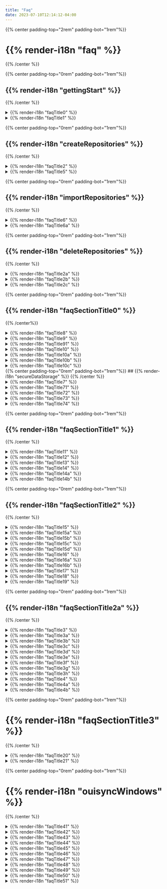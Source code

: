 ```yaml
---
title: "Faq"
date: 2023-07-10T12:14:12-04:00
---
```


<div class="faq-wrapper">
<div class="faq-center">

{{% center padding-top="2rem" padding-bot="1rem"%}}
# {{% render-i18n "faq" %}}
{{% /center %}}


<div class="faq-subsection">

{{% center padding-top="0rem" padding-bot="1rem"%}}
## {{% render-i18n "gettingStart" %}}
{{% /center %}}

<details>
<summary>
{{% render-i18n "faqTitle0" %}}
</summary>
{{% markdown %}}
{{% render-i18n "faqContent00" %}}
{{% /markdown %}}
</details> 

<details>
<summary>
{{% render-i18n "faqTitle1" %}}
</summary>
{{% markdown %}}

{{% render-i18n "faqContent10" %}}

{{< figure src="/img/080_my_repositories_shadow.png" alt="Ouisync home page listing your repositories">}}

{{% /markdown %}}
</details>

<div class="faq-subsection">

{{% center padding-top="0rem" padding-bot="1rem"%}}
## {{% render-i18n "createRepositories" %}}
{{% /center %}}

<details>
<summary>
{{% render-i18n "faqTitle2" %}}
</summary>
{{% markdown %}}
{{% render-i18n "faqContent20" %}}
{{< figure src="/img/080_plus_button.png" alt="Tap the Plus button" >}}
  
{{% render-i18n "faqContent21" %}}
{{< figure src="/img/080_create_repository_shadow.png" alt="Select 'Create repository'" >}}

{{% render-i18n "faqContent22" %}}
{{< figure src="/img/081_name_repo_shadow.png" alt="Give your repository a nice name." >}}

{{% render-i18n "faqContent23" %}}

{{% render-i18n "faqContent23a" %}}

{{% render-i18n "faqContent23b" %}}

{{% render-i18n "faqContent23c" %}}

{{% /markdown %}}
</details> 

<details>
<summary>
{{% render-i18n "faqTitle5" %}}
</summary>
{{% markdown %}}
{{% render-i18n "faqContent50" %}}
{{< figure src="/img/080_plus_button.png" alt="Tap the Plus button" >}}

{{% render-i18n "faqContent51" %}}
{{< figure src="/img/080_add_folder_files_shadow.png" alt="Add folders or files" >}}

{{% render-i18n "faqContent52" %}}
{{< figure src="/img/080_create_folder_shadow.png" alt="Create a new folder" >}}

{{% render-i18n "faqContent53" %}}
{{% /markdown %}}
</details> 
</div>


<div class="faq-subsection">

{{% center padding-top="0rem" padding-bot="1rem"%}}
## {{% render-i18n "importRepositories" %}}
{{% /center %}}

<details>
<summary>
{{% render-i18n "faqTitle6" %}}
</summary>
{{% markdown %}}

{{% render-i18n "faqContent60" %}}
{{% render-i18n "faqContent61" %}}
{{< figure src="/img/080_import_repo_shadow.png" alt="Select to import a repository" >}}

{{% render-i18n "faqContent62" %}}
{{< figure src="/img/081_import_repo2_shadow.png" alt="Enter link or scan QR code" >}}

{{% render-i18n "faqContent63" %}}
{{< figure src="/img/import_link.png" alt="Shared repository link" >}}

{{% render-i18n "faqContent64" %}}
{{< figure src="/img/081_import_repo3_shadow.png" alt="Import repository screen" >}}
{{% render-i18n "faqContent65" %}}

{{% render-i18n "faqContent66" %}}

{{% /markdown %}}
</details>
</div>

<details>
<summary>
{{% render-i18n "faqTitle6a" %}}
</summary>
{{% markdown %}}

{{% render-i18n "faqContent66a" %}}
{{< figure src="/img/082_sync_ongoing_shadow.png" alt="Syncing of your repository is ongoing" >}}

{{% render-i18n "faqContent67" %}}
{{< figure src="/img/081_sync_complete_shadow.png" alt="Syncing of your repository is complete" >}}

{{% /markdown %}}
</details>
</div>

<div class="faq-subsection">

{{% center padding-top="0rem" padding-bot="1rem"%}}
## {{% render-i18n "deleteRepositories" %}}
{{% /center %}}


<details>
<summary>
{{% render-i18n "faqTitle2a" %}}
</summary>
{{% markdown %}}
  
{{% render-i18n "faqContent2a1" %}}
{{< figure src="/img/delete_button.png" alt="Tap on Delete button." >}}
{{% /markdown %}}
</details>

<details>
<summary>
{{% render-i18n "faqTitle2b" %}}
</summary>
{{% markdown %}}


{{% render-i18n "faqContent2b1" %}}

{{% render-i18n "faqContent2b2" %}}

{{% render-i18n "faqContent2b3" %}}

{{% render-i18n "faqContent2b4" %}}
{{% /markdown %}}
</details>

<details>
<summary>
{{% render-i18n "faqTitle2c" %}}
</summary>
{{% markdown %}}

{{% render-i18n "faqContent2c1" %}}

{{% render-i18n "faqContent2c2" %}}

{{% render-i18n "faqContent2c3" %}}

#### {{% render-i18n "faqContent2c4" %}}

### {{% render-i18n "faqContent2c5" %}}
  
{{% render-i18n "faqContent2c6" %}}

{{% render-i18n "faqContent2c7" %}}

{{% render-i18n "faqContent2c8" %}}
{{% render-i18n "faqContent2c9" %}}

{{% render-i18n "faqContent2c10" %}}
{{% render-i18n "faqContent2C11" %}}




    
{{% /markdown %}}
</div>
  
</details>

<div class="faq-subsection">
<div id="sharing">

{{% center padding-top="0rem" padding-bot="1rem"%}}
## {{% render-i18n "faqSectionTitle0" %}}
{{% /center%}}

</div>

<details>
<summary>
<a name="sharing" style="text-decoration: none">
{{% render-i18n "faqTitle8" %}}
</a>
</summary>
{{% markdown %}}
{{% render-i18n "faqContent80" %}}
{{< figure src="/img/share.png" alt="Select to share a repository" >}}
  
{{% render-i18n "faqContent80a" %}}
{{< figure src="/img/080_share_repo_shadow.png" alt="Sharing options" >}}

{{% render-i18n "faqContent80b" %}}
{{% /markdown %}}
</details>

<details>
  <summary>
  {{% render-i18n "faqTitle9" %}}
</summary>
{{% markdown %}} 

{{% render-i18n "faqContent900" %}} 
{{% render-i18n "faqContent901" %}} 

### {{% render-i18n "faqContent90" %}}
 
{{% render-i18n "faqContent91" %}}
{{< figure src="/img/080_share_write_shadow.png" alt="Select Write permissions" >}}

{{% render-i18n "faqContent92" %}}
### {{% render-i18n "faqContent93" %}}

{{% render-i18n "faqContent94" %}}
{{< figure src="/img/080_share_read_shadow.png" alt="Select Read permissions" >}}
{{% render-i18n "faqContent95" %}}

### {{% render-i18n "faqContent96" %}}
{{< figure src="/img/080_share_blind_shadow.png" alt="Select Blind permissions" >}}

{{% render-i18n "faqContent97" %}}

{{% /markdown %}}  
</details>

<details>
  <summary>
  {{% render-i18n "faqTitle91" %}}
</summary>
{{% markdown %}} 

{{% render-i18n "faqContent910" %}}  
{{< figure src="/img/080_link_or_qr_shadow.png" alt="Share Repository with a link or QR code" >}}

{{% render-i18n "faqContent911" %}}
{{% render-i18n "faqContent911a" %}}
{{< figure src="/img/qr_code.png" alt="Repository QR code" >}}
  
{{% render-i18n "faqContent912" %}}

{{% render-i18n "faqContent913" %}}
{{< figure src="/img/080_link_or_qr_shadow.png" alt="Share Repository with a link or QR code" >}}

{{% render-i18n "faqContent914" %}}

{{% render-i18n "faqContent915" %}}

#### {{% render-i18n "faqContent915a" %}}

{{% render-i18n "faqContent916" %}}

{{% render-i18n "faqContent917" %}}

{{% /markdown %}}
</details>


<details>
<summary>
{{% render-i18n "faqTitle10" %}}
</summary>
{{% markdown %}}

{{% render-i18n "faqContent100" %}}

{{% render-i18n "faqContent101" %}}

{{% render-i18n "faqContent102" %}}

{{% render-i18n "faqContent103" %}}

{{% /markdown %}}
</details>
</div>

<details>
<summary>
{{% render-i18n "faqTitle10a" %}}
</summary>
{{% markdown %}}

{{% render-i18n "faqContent10a1" %}}

{{% render-i18n "faqContent10a2" %}}

{{% render-i18n "faqContent10a3" %}}

{{% render-i18n "faqContent10a4" %}}

{{% render-i18n "faqContent10a5" %}}

{{% /markdown %}}
</details>

<details>
<summary>
{{% render-i18n "faqTitle10b" %}}
</summary>
{{% markdown %}}

{{% render-i18n "faqContent10b1" %}}

{{% render-i18n "faqContent10b2" %}}

{{% render-i18n "faqContent10b3" %}}

{{% render-i18n "faqContent10b4" %}}

{{% render-i18n "faqContent10b5" %}}

{{% /markdown %}}
</details>
<details>
<summary>
{{% render-i18n "faqTitle10c" %}}
</summary>
{{% markdown %}}

{{% render-i18n "faqContent10c1" %}}

{{% render-i18n "faqContent10c2" %}}

{{% render-i18n "faqContent10c3" %}}

{{% render-i18n "faqContent10c4" %}}

{{% render-i18n "faqContent10c5" %}}

{{% render-i18n "faqContent10c6" %}}

{{% render-i18n "faqContent10c7" %}}

{{% /markdown %}}
</details>


</div>




<div class="faq-subsection">
<div id="secure-data-storage">
{{% center padding-top="0rem" padding-bot="1rem"%}}
## {{% render-i18n "secureDataStorage" %}}
{{% /center %}}
</div>
<details>
<summary>
{{% render-i18n "faqTitle7" %}}
</summary>
{{% markdown %}}

{{% render-i18n "faqContent70" %}}

{{% render-i18n "faqContent71" %}}

{{% render-i18n "faqContent72" %}}

{{% render-i18n "faqContent73" %}}

#### {{% render-i18n "faqContent77" %}}

{{% /markdown %}}
</details>

<details>
<summary>
{{% render-i18n "faqTitle71" %}}
</summary>
{{% markdown %}}

{{% render-i18n "faqContent711" %}}

{{% render-i18n "faqContent712" %}}

{{% render-i18n "faqContent713" %}}

{{% render-i18n "faqContent714" %}}

{{% /markdown %}}
</details>

<details>
<summary>
{{% render-i18n "faqTitle72" %}}
</summary>
{{% markdown %}}

{{% render-i18n "faqContent721" %}}

{{% render-i18n "faqContent722" %}}

{{% render-i18n "faqContent723" %}}

{{% /markdown %}}
</details>

<details>
<summary>
{{% render-i18n "faqTitle73" %}}
</summary>
{{% markdown %}}

{{% render-i18n "faqContent730" %}}

{{% render-i18n "faqContent731" %}}

{{% render-i18n "faqContent732" %}}

{{% render-i18n "faqContent733" %}}

{{% render-i18n "faqContent734" %}}

{{% render-i18n "faqContent735" %}}

{{% render-i18n "faqContent736" %}}

{{% render-i18n "faqContent737" %}}

{{% /markdown %}}
</details>

<details>
<summary>
{{% render-i18n "faqTitle74" %}}
</summary>
{{% markdown %}}

{{% render-i18n "faqContent741" %}}

{{% render-i18n "faqContent742" %}}

{{% render-i18n "faqContent743" %}}

{{% render-i18n "faqContent744" %}}

{{% render-i18n "faqContent745" %}}

{{% render-i18n "faqContent746" %}}

{{% render-i18n "faqContent747" %}}

{{% render-i18n "faqContent748" %}}

{{% render-i18n "faqContent749" %}}

{{% /markdown %}}
</details>

</div>

<div class="faq-subsection">

{{% center padding-top="0rem" padding-bot="1rem"%}}
## {{% render-i18n "faqSectionTitle1" %}}
{{% /center %}}




<details>
<summary>
{{% render-i18n "faqTitle11" %}}
</summary>
{{% markdown %}}

{{% render-i18n "faqContent110" %}}

#### {{% render-i18n "faqContent111" %}}

{{% render-i18n "faqContent112" %}}


{{< figure src="/img/080_concurrent_edit_shadow.png" alt="Synchronous edits file handling" >}}

{{% render-i18n "faqContent113" %}}

#### {{% render-i18n "faqContent114" %}}

{{% render-i18n "faqContent115" %}}
{{% render-i18n "faqContent116" %}}
{{< figure src="/img/free_test_data.png" alt="Asynchronous sync file handling" >}}

{{% /markdown %}}
</details>




<details>
<summary>
{{% render-i18n "faqTitle12" %}}
</summary>
{{% markdown %}}

{{% render-i18n "faqContent120" %}}

{{% render-i18n "faqContent121" %}}

{{% render-i18n "faqContent122" %}}
{{< figure src="/img/080_write_options_shadow.png" alt="File options in write repositories" >}}

{{% render-i18n "faqContent123" %}}
{{< figure src="/img/080_read_options_shadow.png" alt="File options in read repositories" >}}

{{% render-i18n "faqContent124" %}}


{{% /markdown %}}
</details>

<details>
<summary>
{{% render-i18n "faqTitle13" %}}
</summary>
{{% markdown %}}

{{% render-i18n "faqContent130" %}}

{{% /markdown %}}
</details>

<details>
<summary>
{{% render-i18n "faqTitle14" %}}
</summary>
{{% markdown %}}

{{% render-i18n "faqContent140" %}}

{{% /markdown %}}
</details>

<details>
<summary>
{{% render-i18n "faqTitle14a" %}}
</summary>
{{% markdown %}}

{{% render-i18n "faqContent14a1" %}}

{{% render-i18n "faqContent14a2" %}}
{{< figure src="/img/share.png" alt="Share button" >}}

{{% render-i18n "faqContent14a3" %}}

{{% render-i18n "faqContent14a4" %}}

{{% render-i18n "faqContent14a5" %}}

{{% render-i18n "faqContent14a6" %}}

{{% /markdown %}}
</details>

<details>
<summary>
{{% render-i18n "faqTitle14b" %}}
</summary>
{{% markdown %}}

{{% render-i18n "faqContent14b1" %}}
{{< figure src="/img/share.png" alt="Share button" >}}
{{% render-i18n "faqContent14b2" %}}
{{< figure src="/img/082_select_app_shadow.png" alt="Select app" >}}
{{% render-i18n "faqContent14b3" %}}
{{< figure src="/img/082_select_location_shadow.png" alt="Select location" >}}

{{% /markdown %}}
</details>
</div>

<div class="faq-subsection">

{{% center padding-top="0rem" padding-bot="1rem"%}}
## {{% render-i18n "faqSectionTitle2" %}}
{{% /center %}}

<details>
<summary>
  <a name="privacy-and-security" style="text-decoration: none">
{{% render-i18n "faqTitle15" %}}
    </a>
</summary>
{{% markdown %}}

{{% render-i18n "faqContent150" %}}

{{% render-i18n "faqContent151" %}}

{{% render-i18n "faqContent151a" %}}

{{% render-i18n "faqContent151b" %}}

{{% /markdown %}}
</details>

<details>
<summary>
{{% render-i18n "faqTitle15a" %}}
</summary>
{{% markdown %}}

{{% render-i18n "faqContent15a1" %}}

{{< figure src="/img/080_use_cache_server_shadow.png" alt="Use Cache Server toggle" >}}

{{% render-i18n "faqContent15a2" %}}

{{% render-i18n "faqContent15a3" %}}
{{< figure src="/img/080_repository_settings_shadow.png" alt="Repository Settings window" >}}


{{% /markdown %}}
</details>

<details>
<summary>
{{% render-i18n "faqTitle15b" %}}
</summary>
{{% markdown %}}

{{% render-i18n "faqContent15b1" %}}
{{< figure src="/img/080_use_cache_server_shadow.png" alt="Use Cache Server" >}}

{{% render-i18n "faqContent15b2" %}}


{{% /markdown %}}
</details>

<details>
<summary>
{{% render-i18n "faqTitle15c" %}}
</summary>
{{% markdown %}}

{{% render-i18n "faqContent15c1" %}}
{{< figure src="/img/080_dont_use_cache_server_shadow.png" alt="Do not Use Cache Server" >}}

{{% render-i18n "faqContent15c2" %}}

{{% /markdown %}}
</details>

<details>
<summary>
{{% render-i18n "faqTitle15d" %}}
</summary>
{{% markdown %}}

{{% render-i18n "faqContent15d1" %}}

{{% /markdown %}}
</details>
<details>
<summary>
{{% render-i18n "faqTitle16" %}}
</summary>
{{% markdown %}}

{{% render-i18n "faqContent160" %}}

{{% /markdown %}}
</details>

<details>
<summary>
{{% render-i18n "faqTitle16a" %}}
</summary>
{{% markdown %}}

{{% render-i18n "faqContent16a1" %}}

{{% /markdown %}}
</details>

<details>
<summary>
{{% render-i18n "faqTitle16b" %}}
</summary>
{{% markdown %}}

{{% render-i18n "faqContent16b1" %}}

{{% /markdown %}}
</details>

<details>
<summary>
{{% render-i18n "faqTitle17" %}}
</summary>
{{% markdown %}}

{{% render-i18n "faqContent170" %}}

{{% /markdown %}}
</details>

<details>
<summary>
{{% render-i18n "faqTitle18" %}}
</summary>
{{% markdown %}}

{{% render-i18n "faqContent180" %}}

{{% /markdown %}}
</details>

<details>
<summary>
{{% render-i18n "faqTitle19" %}}
</summary>
{{% markdown %}}

{{% render-i18n "faqContent190" %}}
{{< figure src="/img/080_lock_button_shadow.png" alt="Do not Use Cache Server" >}}

{{% render-i18n "faqContent191" %}}

{{% render-i18n "faqContent192" %}}

{{% render-i18n "faqContent193" %}}

{{% render-i18n "faqContent194" %}}

{{% render-i18n "faqContent195" %}}

{{% /markdown %}}
</details>
</div>

<div class="faq-subsection">
<div id="passwords-and-biometrics">

{{% center padding-top="0rem" padding-bot="1rem"%}}
## {{% render-i18n "faqSectionTitle2a" %}}
{{% /center %}}

<details>
<summary>
{{% render-i18n "faqTitle3" %}}
</summary>
{{% markdown %}}

{{% render-i18n "faqContent30" %}}

{{% render-i18n "faqContent30a" %}}

{{% render-i18n "faqContent30b" %}}

{{% /markdown %}}
</details>

<details>
<summary>
{{% render-i18n "faqTitle3a" %}}
</summary>
{{% markdown %}}

{{% render-i18n "faqContent3a1" %}}
{{< figure src="/img/080_use_local_pwd_shadow.png" alt="Use local password" >}}

{{% render-i18n "faqContent3a2" %}}

{{% /markdown %}}
</details>

<details>
<summary>
{{% render-i18n "faqTitle3b" %}}
</summary>
{{% markdown %}}

{{% render-i18n "faqContent3b1" %}}

{{% render-i18n "faqContent3b2" %}}
{{< figure src="/img/080_remember_pwd_shadow.png" alt="Remember password option" >}}

{{% render-i18n "faqContent3b3" %}}


{{% /markdown %}}
</details>


<details>
<summary>
{{% render-i18n "faqTitle3c" %}}
</summary>
{{% markdown %}}

{{% render-i18n "faqContent3c1" %}}

{{% render-i18n "faqContent3c2" %}}

{{% /markdown %}}
</details>

<details>
<summary>
{{% render-i18n "faqTitle3d" %}}
</summary>
{{% markdown %}}

{{% render-i18n "faqContent3d1" %}}

{{% render-i18n "faqContent3d2" %}}

{{% /markdown %}}
</details>

<details>
<summary>
{{% render-i18n "faqTitle3e" %}}
</summary>
{{% markdown %}}

{{% render-i18n "faqContent3e1" %}}

{{% /markdown %}}
</details>

<details>
<summary>
{{% render-i18n "faqTitle3f" %}}
</summary>
{{% markdown %}}

{{% render-i18n "faqContent3f1" %}}

{{% render-i18n "faqContent3f2" %}}

{{% /markdown %}}
</details>

<details>
<summary>
{{% render-i18n "faqTitle3g" %}}
</summary>
{{% markdown %}}

{{% render-i18n "faqContent3g1" %}}

{{% render-i18n "faqContent3g2" %}}

{{% /markdown %}}
</details>

<details>
<summary>
{{% render-i18n "faqTitle3h" %}}
</summary>
{{% markdown %}}

{{% render-i18n "faqContent3h1" %}}

{{< figure src="/img/080_dont_use_local_pwd_shadow.png" alt="Don't use local password" >}}

{{% /markdown %}}
</details>


<details>
<summary>
{{% render-i18n "faqTitle4" %}}
</summary>
{{% markdown %}}
{{% render-i18n "faqContent40" %}}
{{% /markdown %}}
</details>
<details>
<summary>
{{% render-i18n "faqTitle4a" %}}
</summary>
{{% markdown %}}

{{% render-i18n "faqContent4a1" %}}

{{% render-i18n "faqContent4a2" %}}
{{< figure src="/img/080_secure_using_biometrics_shadow.png" alt="Secure using biometrics" >}}

{{% render-i18n "faqContent4a3" %}}

{{% render-i18n "faqContent4a4" %}}


{{% /markdown %}}
</details>

<details>
<summary>
{{% render-i18n "faqTitle4b" %}}
</summary>
{{% markdown %}}

{{% render-i18n "faqContent4b1" %}}

{{% render-i18n "faqContent4b2" %}}

{{% render-i18n "faqContent4b3" %}}


{{% /markdown %}}
</details>

</div>

<div class="faq-subsection">

{{% center padding-top="0rem" padding-bot="1rem"%}}
# {{% render-i18n "faqSectionTitle3" %}}</h1>
{{% /center %}}

<details>
<summary>
{{% render-i18n "faqTitle20" %}}
</summary>
{{% markdown %}}
  
### {{% render-i18n "faqContent200" %}}
{{% render-i18n "faqContent201" %}}

{{% render-i18n "faqContent202" %}}

### {{% render-i18n "faqContent203" %}}

{{% render-i18n "faqContent204" %}}

### {{% render-i18n "faqContent205" %}}

{{% render-i18n "faqContent206" %}}

{{% /markdown %}}
</details>

<details>
<summary>
{{% render-i18n "faqTitle21" %}}
</summary>
{{% markdown %}}
{{% render-i18n "faqContent210" %}}

{{% render-i18n "faqContent211" %}}

{{% render-i18n "faqContent212" %}}
{{% /markdown %}}
</details>

<div class="faq-subsection">

{{% center padding-top="0rem" padding-bot="1rem"%}}
# {{% render-i18n "ouisyncWindows" %}}
{{% /center %}}

<details>
<summary>
{{% render-i18n "faqTitle41" %}}
</summary>
{{% markdown %}}
{{% render-i18n "faqContent411" %}}
{{< figure src="/img/080_app_in_store_shadow.png" alt="App in MS store" >}}

{{% render-i18n "faqContent412" %}}
{{< figure src="/img/080_ouisync_installer_shadow.png" alt="Ouisync installer" >}}

{{% render-i18n "faqContent413" %}}
{{< figure src="/img/080_installation_steps_shadow.png" alt="Ouisync installation steps" >}}  

{{% render-i18n "faqContent414" %}}

{{% render-i18n "faqContent415" %}}

{{% render-i18n "faqContent416" %}}
{{< figure src="/img/080_dokan_missing_shadow.png" alt="Dokan is missing" >}}  

{{% render-i18n "faqContent417" %}}


{{% /markdown %}}
</details> 


<details>
<summary>
{{% render-i18n "faqTitle42" %}}
</summary>
{{% markdown %}}
{{% render-i18n "faqContent421" %}}
{{< figure src="/img/080_no_O_drive_shadow.png" alt="O drive doesn't exist yet" >}}

{{% render-i18n "faqContent422" %}}
{{< figure src="/img/080_O_drive_shadow.png" alt="O drive has been mounted" >}}

{{% render-i18n "faqContent423" %}}

{{% render-i18n "faqContent424" %}}
{{< figure src="/img/080_repo_on_O_drive_shadow.png" alt="Repository on O drive" >}}

{{% render-i18n "faqContent425" %}}

{{% render-i18n "faqContent427" %}}


{{% /markdown %}}
</details>
<details>
<summary>
{{% render-i18n "faqTitle43" %}}
</summary>
{{% markdown %}}
{{% render-i18n "faqContent431" %}}

{{% render-i18n "faqContent432" %}}
{{< figure src="/img/080_repository_not_mounted_shadow.png" alt="Repository is not mounted message" >}}

{{% render-i18n "faqContent433" %}}

{{% /markdown %}}
</details> 

<details>
<summary>
{{% render-i18n "faqTitle44" %}}
</summary>
{{% markdown %}}
{{% render-i18n "faqContent4401" %}}

{{% render-i18n "faqContent4402" %}}
{{< figure src="/img/080_dokan_out_of_date_shadow.png" alt="Currently installed Dokan version is out of date" >}}

{{% render-i18n "faqContent4403" %}}

{{% render-i18n "faqContent4404" %}}

{{% render-i18n "faqContent4405" %}}
{{< figure src="/img/080_systems_tray_shadow.png" alt="Ouisync in system tray" >}}

{{% render-i18n "faqContent4406" %}}
{{< figure src="/img/080_exit_ouisync_shadow.png" alt="Exit ouisync" >}}

{{% render-i18n "faqContent4407" %}}

{{% render-i18n "faqContent4408" %}}
{{< figure src="/img/080_uninstall_dokan_1_shadow.png" alt="Dokan in control panel" >}}

{{% render-i18n "faqContent4409" %}}
{{< figure src="/img/080_uninstall_dokan_shadow.png" alt="Uninstall Dokan" >}}

{{% render-i18n "faqContent4410" %}}

{{% render-i18n "faqContent4411" %}}



{{% /markdown %}}
</details> 

<details>
<summary>
{{% render-i18n "faqTitle45" %}}
</summary>
{{% markdown %}}
{{% render-i18n "faqContent451" %}}
{{< figure src="/img/080_launch_at_startup_shadow.png" alt="Launch Ouisync at startup" >}}
  
{{% render-i18n "faqContent452" %}}

{{% render-i18n "faqContent453" %}}

{{% /markdown %}}
</details> 

<details>
<summary>
{{% render-i18n "faqTitle46" %}}
</summary>
{{% markdown %}}
{{% render-i18n "faqContent461" %}}
{{< figure src="/img/080_dokan_missing_shadow.png" alt="Dokan is missing" >}}
  
{{% render-i18n "faqContent462" %}}
{{< figure src="/img/080_dokan_installer_shadow.png" alt="Dokan is being installed" >}}
{{< figure src="/img/080_dokan_installer_1_shadow.png" alt="Dokan is being installed" >}}
{{< figure src="/img/080_dokan_installer_2_shadow.png" alt="Dokan is being installed" >}}
{{< figure src="/img/080_dokan_installed_shadow.png" alt="Dokan installation has finished" >}}

{{% render-i18n "faqContent463" %}}

{{% /markdown %}}
</details> 

<details>
<summary>
{{% render-i18n "faqTitle47" %}}
</summary>
{{% markdown %}}
{{% render-i18n "faqContent471" %}}

{{% /markdown %}}
</details> 

<details>
<summary>
{{% render-i18n "faqTitle48" %}}
</summary>
{{% markdown %}}
{{% render-i18n "faqContent481" %}}

{{% render-i18n "faqContent482" %}}
{{< figure src="/img/080_O_drive_shadow.png" alt="Dokan is being installed" >}}

{{% render-i18n "faqContent483" %}}
{{< figure src="/img/080_repo_on_O_drive_shadow.png" alt="Dokan is being installed" >}}

{{% /markdown %}}
</details> 

<details>
<summary>
{{% render-i18n "faqTitle49" %}}
</summary>
{{% markdown %}}
{{% render-i18n "faqContent491" %}}

{{% render-i18n "faqContent492" %}}

{{% /markdown %}}
</details> 

<details>
<summary>
{{% render-i18n "faqTitle50" %}}
</summary>
{{% markdown %}}
{{% render-i18n "faqContent501" %}}

{{% /markdown %}}
</details> 

<details>
<summary>
{{% render-i18n "faqTitle51" %}}
</summary>
{{% markdown %}}
{{% render-i18n "faqContent511" %}}

{{% /markdown %}}
</details> 


</div>
</div>
</div>
